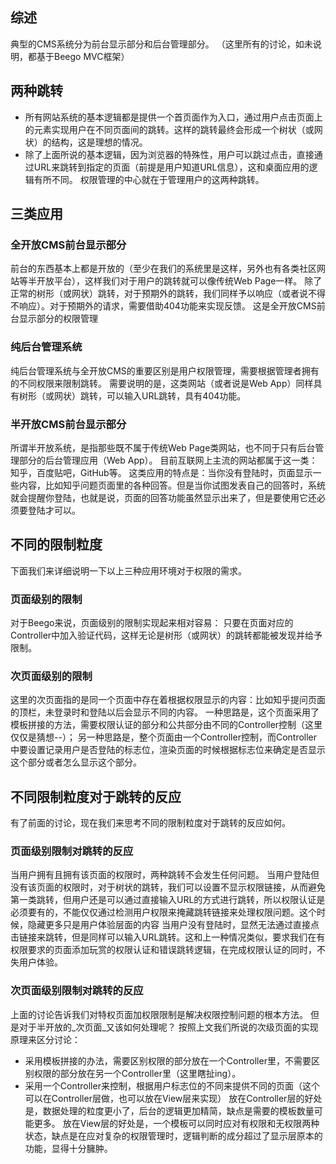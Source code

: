 ## 综述
  典型的CMS系统分为前台显示部分和后台管理部分。
  （这里所有的讨论，如未说明，都基于Beego MVC框架）
## 两种跳转
- 所有网站系统的基本逻辑都是提供一个首页面作为入口，通过用户点击页面上的元素实现用户在不同页面间的跳转。这样的跳转最终会形成一个树状（或网状）的结构，这是理想的情况。
- 除了上面所说的基本逻辑，因为浏览器的特殊性，用户可以跳过点击，直接通过URL来跳转到指定的页面（前提是用户知道URL信息），这和桌面应用的逻辑有所不同。
  权限管理的中心就在于管理用户的这两种跳转。
## 三类应用
### 全开放CMS前台显示部分
  前台的东西基本上都是开放的（至少在我们的系统里是这样，另外也有各类社区网站等半开放平台），这样我们对于用户的跳转就可以像传统Web Page一样。
  除了正常的树形（或网状）跳转，对于预期外的跳转，我们同样予以响应（或者说不得不响应）。对于预期外的请求，需要借助404功能来实现反馈。
  这是全开放CMS前台显示部分的权限管理
### 纯后台管理系统
  纯后台管理系统与全开放CMS的重要区别是用户权限管理，需要根据管理者拥有的不同权限来限制跳转。
  需要说明的是，这类网站（或者说是Web App）同样具有树形（或网状）跳转，可以输入URL跳转，具有404功能。
### 半开放CMS前台显示部分
  所谓半开放系统，是指那些既不属于传统Web Page类网站，也不同于只有后台管理部分的后台管理应用（Web App）。
  目前互联网上主流的网站都属于这一类：知乎，百度贴吧，GitHub等。
  这类应用的特点是：当你没有登陆时，页面显示一些内容，比如知乎问题页面里的各种回答。但是当你试图发表自己的回答时，系统就会提醒你登陆，也就是说，页面的回答功能虽然显示出来了，但是要使用它还必须要登陆才可以。
## 不同的限制粒度
  下面我们来详细说明一下以上三种应用环境对于权限的需求。
### 页面级别的限制
  对于Beego来说，页面级别的限制实现起来相对容易：
  只要在页面对应的Controller中加入验证代码，这样无论是树形（或网状）的跳转都能被发现并给予限制。
### 次页面级别的限制
  这里的次页面指的是同一个页面中存在着根据权限显示的内容：比如知乎提问页面的顶栏，未登录时和登陆以后会显示不同的内容。
  一种思路是，这个页面采用了模板拼接的方法，需要权限认证的部分和公共部分由不同的Controller控制（这里仅仅是猜想--）；
  另一种思路是，整个页面由一个Controller控制，而Controller中要设置记录用户是否登陆的标志位，渲染页面的时候根据标志位来确定是否显示这个部分或者怎么显示这个部分。
## 不同限制粒度对于跳转的反应
  有了前面的讨论，现在我们来思考不同的限制粒度对于跳转的反应如何。
### 页面级别限制对跳转的反应
  当用户拥有且拥有该页面的权限时，两种跳转不会发生任何问题。
  当用户登陆但没有该页面的权限时，对于树状的跳转，我们可以设置不显示权限链接，从而避免第一类跳转，但用户还是可以通过直接输入URL的方式进行跳转，所以权限认证是必须要有的，不能仅仅通过检测用户权限来掩藏跳转链接来处理权限问题。这个时候，隐藏更多只是用户体验层面的内容
  当用户没有登陆时，显然无法通过直接点击链接来跳转，但是同样可以输入URL跳转。这和上一种情况类似，要求我们在有权限要求的页面添加玩赏的权限认证和错误跳转逻辑，在完成权限认证的同时，不失用户体验。
### 次页面级别限制对跳转的反应
  上面的讨论告诉我们对特权页面加权限限制是解决权限控制问题的根本方法。
  但是对于半开放的_次页面_又该如何处理呢？
  按照上文我们所说的次级页面的实现原理来区分讨论：
- 采用模板拼接的办法，需要区别权限的部分放在一个Controller里，不需要区别权限的部分放在另一个Controller里（这里瞎扯ing）。
- 采用一个Controller来控制，根据用户标志位的不同来提供不同的页面（这个可以在Controller层做，也可以放在View层来实现）
  放在Controller层的好处是，数据处理的粒度更小了，后台的逻辑更加精简，缺点是需要的模板数量可能更多。
  放在View层的好处是，一个模板可以同时应对有权限和无权限两种状态，缺点是在应对复杂的权限管理时，逻辑判断的成分超过了显示层原本的功能，显得十分臃肿。

